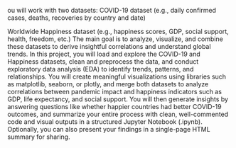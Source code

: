 ou will work with two datasets:
COVID-19 dataset (e.g., daily confirmed cases, deaths, recoveries by country and date)


Worldwide Happiness dataset (e.g., happiness scores, GDP, social support, health, freedom, etc.)
The main goal is to analyze, visualize, and combine these datasets to derive insightful correlations and understand global trends.
In this project, you will load and explore the COVID-19 and Happiness datasets, clean and preprocess the data, and conduct exploratory data analysis (EDA) to identify trends, patterns, and relationships. You will create meaningful visualizations using libraries such as matplotlib, seaborn, or plotly, and merge both datasets to analyze correlations between pandemic impact and happiness indicators such as GDP, life expectancy, and social support. You will then generate insights by answering questions like whether happier countries had better COVID-19 outcomes, and summarize your entire process with clean, well-commented code and visual outputs in a structured Jupyter Notebook (.ipynb). Optionally, you can also present your findings in a single-page HTML summary for sharing.
